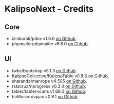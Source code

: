# KalipsoNext - Credits

## Core
- izniburak/pdox v1.6.0 [on Github](https://github.com/izniburak/pdox).
- phpmailer/phpmailer v6.6.0 [on Github](https://github.com/PHPMailer/PHPMailer).

## UI
- twbs/bootstrap v5.1.3 [on Github](https://github.com/twbs/bootstrap).
- KalipsoCollective/KalipsoTable v0.8.3 [on Github](https://github.com/KalipsoCollective/KalipsoTable).
- sharanda/manrope v4.505 [on Github](https://github.com/sharanda/manrope).
- rstacruz/nprogress v0.2.0 [on Github](https://github.com/rstacruz/nprogress).
- tabler/tabler-icons v1.68.0 [on Github](https://github.com/tabler/tabler-icons).
- halillusion/vpjax v0.8.1 [on Github](https://github.com/halillusion/vpjax).
